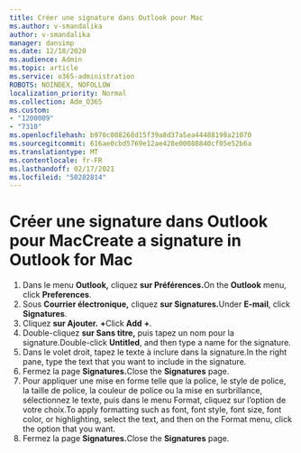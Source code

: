 ```yaml
---
title: Créer une signature dans Outlook pour Mac
ms.author: v-smandalika
author: v-smandalika
manager: dansimp
ms.date: 12/18/2020
ms.audience: Admin
ms.topic: article
ms.service: o365-administration
ROBOTS: NOINDEX, NOFOLLOW
localization_priority: Normal
ms.collection: Adm_O365
ms.custom:
- "1200009"
- "7310"
ms.openlocfilehash: b970c008268d15f39a8d37a5ea44488198a21070
ms.sourcegitcommit: 616ae0cbd5769e12ae428e00088840cf05e52b6a
ms.translationtype: MT
ms.contentlocale: fr-FR
ms.lasthandoff: 02/17/2021
ms.locfileid: "50282814"
---
```

# <a name="create-a-signature-in-outlook-for-mac"></a><span data-ttu-id="48ed3-102">Créer une signature dans Outlook pour Mac</span><span class="sxs-lookup"><span data-stu-id="48ed3-102">Create a signature in Outlook for Mac</span></span>

1.  <span data-ttu-id="48ed3-103">Dans le menu **Outlook,** cliquez **sur Préférences.**</span><span class="sxs-lookup"><span data-stu-id="48ed3-103">On the **Outlook** menu, click **Preferences**.</span></span>
2.  <span data-ttu-id="48ed3-104">Sous **Courrier électronique,** cliquez **sur Signatures.**</span><span class="sxs-lookup"><span data-stu-id="48ed3-104">Under **E-mail**, click **Signatures**.</span></span>
3.  <span data-ttu-id="48ed3-105">Cliquez **sur Ajouter.** **+**</span><span class="sxs-lookup"><span data-stu-id="48ed3-105">Click **Add** **+**.</span></span>
4.  <span data-ttu-id="48ed3-106">Double-cliquez **sur Sans titre,** puis tapez un nom pour la signature.</span><span class="sxs-lookup"><span data-stu-id="48ed3-106">Double-click **Untitled**, and then type a name for the signature.</span></span>
5.  <span data-ttu-id="48ed3-107">Dans le volet droit, tapez le texte à inclure dans la signature.</span><span class="sxs-lookup"><span data-stu-id="48ed3-107">In the right pane, type the text that you want to include in the signature.</span></span>
6.  <span data-ttu-id="48ed3-108">Fermez la page **Signatures.**</span><span class="sxs-lookup"><span data-stu-id="48ed3-108">Close the **Signatures** page.</span></span>
7.  <span data-ttu-id="48ed3-109">Pour appliquer une mise en forme telle que la police, le style de police, la taille de police, la couleur de police ou la mise en surbrillance, sélectionnez le texte, puis dans le menu Format, cliquez sur l’option de votre choix.</span><span class="sxs-lookup"><span data-stu-id="48ed3-109">To apply formatting such as font, font style, font size, font color, or highlighting, select the text, and then on the Format menu, click the option that you want.</span></span>
8.  <span data-ttu-id="48ed3-110">Fermez la page **Signatures.**</span><span class="sxs-lookup"><span data-stu-id="48ed3-110">Close the **Signatures** page.</span></span>
